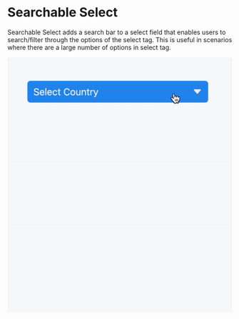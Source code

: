 
# Searchable Select


Searchable Select adds a search bar to a select field that enables users
to search/filter through the options of the select tag. This is useful
in scenarios where there are a large number of options in select tag.




![searchable_select preview](searchable_select.gif)
